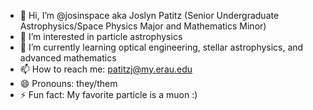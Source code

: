 - 👋 Hi, I’m @josinspace aka Joslyn Patitz (Senior Undergraduate Astrophysics/Space Physics Major and Mathematics Minor)
- 👀 I’m interested in particle astrophysics
- 🌱 I’m currently learning optical engineering, stellar astrophysics, and advanced mathematics
- 📫 How to reach me: patitzj@my.erau.edu
- 😄 Pronouns: they/them
- ⚡ Fun fact: My favorite particle is a muon :) 

<!---
josinspace/josinspace is a ✨ special ✨ repository because its `README.md` (this file) appears on your GitHub profile.
You can click the Preview link to take a look at your changes.
--->
